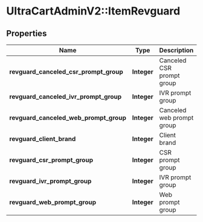 # UltraCartAdminV2::ItemRevguard

## Properties
Name | Type | Description | Notes
------------ | ------------- | ------------- | -------------
**revguard_canceled_csr_prompt_group** | **Integer** | Canceled CSR prompt group | [optional] 
**revguard_canceled_ivr_prompt_group** | **Integer** | IVR prompt group | [optional] 
**revguard_canceled_web_prompt_group** | **Integer** | Canceled web prompt group | [optional] 
**revguard_client_brand** | **Integer** | Client brand | [optional] 
**revguard_csr_prompt_group** | **Integer** | CSR prompt group | [optional] 
**revguard_ivr_prompt_group** | **Integer** | IVR prompt group | [optional] 
**revguard_web_prompt_group** | **Integer** | Web prompt group | [optional] 


